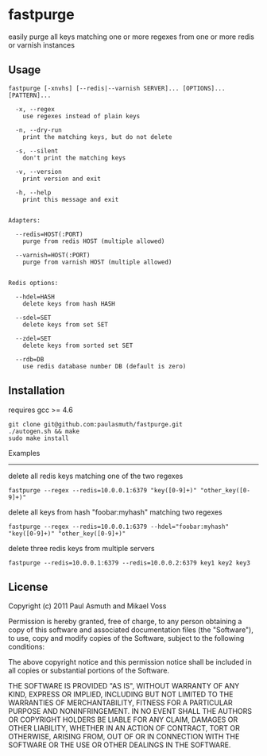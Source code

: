 fastpurge
=========

easily purge all keys matching one or more regexes from one or more redis or varnish instances


Usage
-----

```
fastpurge [-xnvhs] [--redis|--varnish SERVER]... [OPTIONS]... [PATTERN]...
  
  -x, --regex
    use regexes instead of plain keys       

  -n, --dry-run
    print the matching keys, but do not delete    

  -s, --silent
    don't print the matching keys

  -v, --version
    print version and exit

  -h, --help 
    print this message and exit


Adapters:

  --redis=HOST(:PORT) 
    purge from redis HOST (multiple allowed)

  --varnish=HOST(:PORT) 
    purge from varnish HOST (multiple allowed)


Redis options:

  --hdel=HASH
    delete keys from hash HASH

  --sdel=SET
    delete keys from set SET

  --zdel=SET
    delete keys from sorted set SET

  --rdb=DB
    use redis database number DB (default is zero)
```


Installation
------------

requires gcc >= 4.6

```
git clone git@github.com:paulasmuth/fastpurge.git
./autogen.sh && make
sudo make install
```

Examples

--------

delete all redis keys matching one of the two regexes

```
fastpurge --regex --redis=10.0.0.1:6379 "key([0-9]+)" "other_key([0-9]+)"
```

delete all keys from hash "foobar:myhash" matching two regexes

```
fastpurge --regex --redis=10.0.0.1:6379 --hdel="foobar:myhash" "key([0-9]+)" "other_key([0-9]+)"
```

delete three redis keys from multiple servers

```
fastpurge --redis=10.0.0.1:6379 --redis=10.0.0.2:6379 key1 key2 key3
```



License
-------

Copyright (c) 2011 Paul Asmuth and Mikael Voss

Permission is hereby granted, free of charge, to any person obtaining
a copy of this software and associated documentation files (the
"Software"), to use, copy and modify copies of the Software, subject 
to the following conditions:

The above copyright notice and this permission notice shall be
included in all copies or substantial portions of the Software.

THE SOFTWARE IS PROVIDED "AS IS", WITHOUT WARRANTY OF ANY KIND,
EXPRESS OR IMPLIED, INCLUDING BUT NOT LIMITED TO THE WARRANTIES OF
MERCHANTABILITY, FITNESS FOR A PARTICULAR PURPOSE AND
NONINFRINGEMENT. IN NO EVENT SHALL THE AUTHORS OR COPYRIGHT HOLDERS BE
LIABLE FOR ANY CLAIM, DAMAGES OR OTHER LIABILITY, WHETHER IN AN ACTION
OF CONTRACT, TORT OR OTHERWISE, ARISING FROM, OUT OF OR IN CONNECTION
WITH THE SOFTWARE OR THE USE OR OTHER DEALINGS IN THE SOFTWARE.
